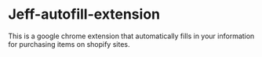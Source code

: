 # Jeff-autofill-extension
This is a google chrome extension that automatically fills in your information for purchasing items on shopify sites.
